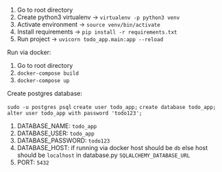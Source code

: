 1. Go to root directory
2. Create python3 virtualenv -> `virtualenv -p python3 venv`
3. Activate environment -> `source venv/bin/activate`
4. Install requirements -> `pip install -r requirements.txt`
5. Run project -> `uvicorn todo_app.main:app --reload`

Run via docker:
1. Go to root directory
2. `docker-compose build`
3. `docker-compose up`

Create postgres database:

`sudo -u postgres psql`
`create user todo_app;`
`create database todo_app;`
`alter user todo_app with password 'todo123';`

1. DATABASE_NAME: `todo_app`
2. DATABASE_USER: `todo_app`
3. DATABASE_PASSWORD: `todo123`
4. DATABASE_HOST: if running via docker host should be `db` else host should be `localhost` in database.py `SQLALCHEMY_DATABASE_URL`
5. PORT: `5432`
